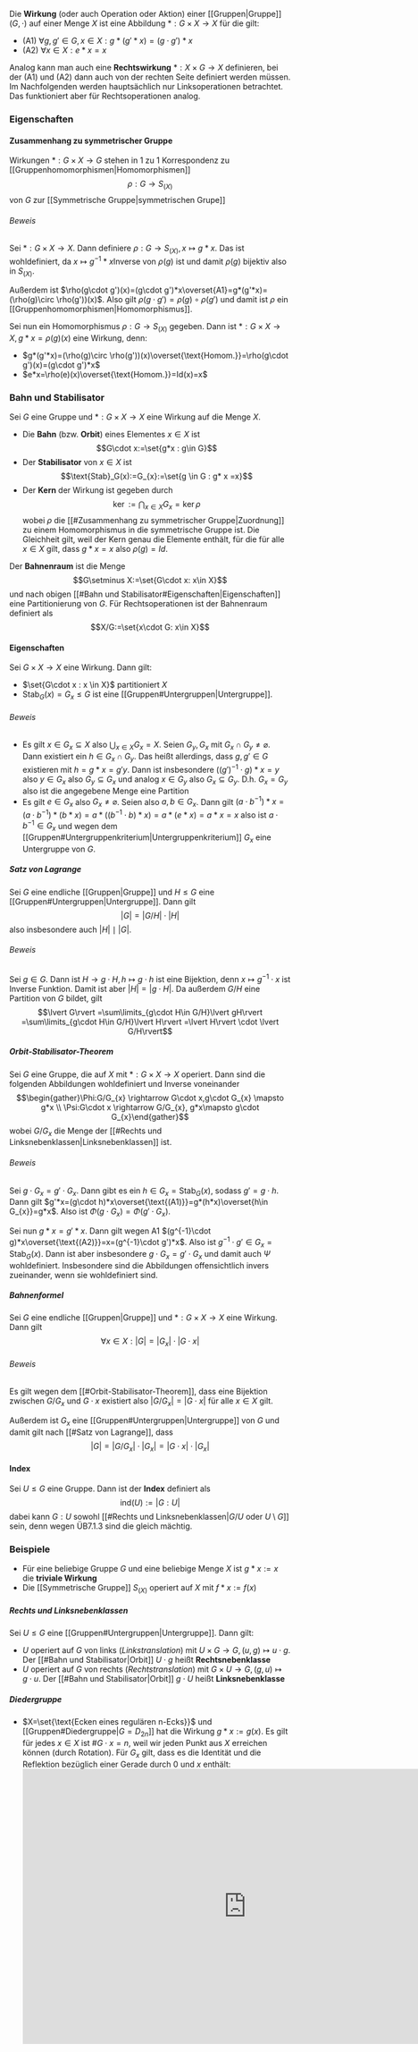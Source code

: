Die **Wirkung** (oder auch Operation oder Aktion) einer [[Gruppen|Gruppe]] $(G,\cdot)$ auf einer Menge $X$ ist eine Abbildung $*:G \times X \rightarrow X$ für die gilt:
- (A1) $\forall g,g' \in G, x \in X: g*(g'*x)=(g\cdot g')*x$
- (A2) $\forall x \in X : e * x = x$

Analog kann man auch eine **Rechtswirkung** $*:X\times G \rightarrow X$ definieren, bei der (A1) und (A2) dann auch von der rechten Seite definiert werden müssen. Im Nachfolgenden werden hauptsächlich nur Linksoperationen betrachtet. Das funktioniert aber für Rechtsoperationen analog.

### Eigenschaften
#### Zusammenhang zu symmetrischer Gruppe
Wirkungen $*:G\times X \rightarrow G$ stehen in 1 zu 1 Korrespondenz zu [[Gruppenhomomorphismen|Homomorphismen]] $$\rho:G \rightarrow S_{(X)}$$ von $G$ zur [[Symmetrische Gruppe|symmetrischen Grupe]]
###### Beweis
Sei $*:G \times X \rightarrow X$. Dann definiere $\rho:G \rightarrow S_{(X)},x \mapsto g*x$. Das ist wohldefiniert, da $x\mapsto g^{-1}*x$Inverse von $\rho(g)$ ist und damit $\rho(g)$ bijektiv also in $S_{(X)}$. 

Außerdem ist $\rho(g\cdot g')(x)=(g\cdot g')*x\overset{A1}=g*(g'*x)=(\rho(g)\circ \rho(g'))(x)$. Also gilt $\rho(g\cdot g')=\rho(g) \circ \rho(g')$ und damit ist $\rho$ ein [[Gruppenhomomorphismen|Homomorphismus]]. 


Sei nun ein Homomorphismus $\rho:G \rightarrow S_{(X)}$ gegeben. Dann ist $*:G\times X \rightarrow X,g*x =\rho(g)(x)$ eine Wirkung, denn:
- $g*(g'*x)=(\rho(g)\circ \rho(g'))(x)\overset{\text{Homom.}}=\rho(g\cdot g')(x)=(g\cdot g')*x$
- $e*x=\rho(e)(x)\overset{\text{Homom.}}=Id(x)=x$


### Bahn und Stabilisator
Sei $G$ eine Gruppe und $*:G\times X \rightarrow X$ eine Wirkung auf die Menge $X$. 
- Die **Bahn** (bzw. **Orbit**) eines Elementes $x \in X$ ist $$G\cdot x:=\set{g*x : g\in G}$$
- Der **Stabilisator** von $x \in X$ ist$$\text{Stab}_G(x):=G_{x}:=\set{g \in G : g* x =x}$$
- Der **Kern** der Wirkung ist gegeben durch $$\ker:=\bigcap_{x\in X} G_{x}=\ker\rho$$wobei $\rho$ die [[#Zusammenhang zu symmetrischer Gruppe|Zuordnung]] zu einem Homomorphismus in die symmetrische Gruppe ist. Die Gleichheit gilt, weil der Kern genau die Elemente enthält, für die für alle $x \in X$ gilt, dass $g*x=x$ also $\rho(g)=Id$.

Der **Bahnenraum** ist die Menge $$G\setminus X:=\set{G\cdot x: x\in X}$$und nach obigen [[#Bahn und Stabilisator#Eigenschaften|Eigenschaften]] eine Partitionierung von $G$.
Für Rechtsoperationen ist der Bahnenraum definiert als $$X/G:=\set{x\cdot G: x\in X}$$

#### Eigenschaften
Sei $G\times X \rightarrow X$ eine Wirkung. Dann gilt:
- $\set{G\cdot x : x \in X}$ partitioniert $X$
- $\text{Stab}_G(x)=G_{x}\leq G$ ist eine [[Gruppen#Untergruppen|Untergruppe]].

###### Beweis
- Es gilt $x \in G_{x}\subseteq X$ also $\bigcup_{x\in X} G_{x}=X$. Seien $G_{y}, G_{x}$ mit $G_{x}\cap G_{y} \neq \varnothing$. Dann existiert ein $h \in G_{x} \cap G_{y}$. Das heißt allerdings, dass $g, g' \in G$ existieren mit $h=g*x=g'y$. Dann ist insbesondere $((g')^{-1}\cdot g)*x =y$ also $y \in G_{x}$ also $G_{y} \subseteq G_{x}$ und analog $x \in G_y$ also $G_{x} \subseteq G_{y}$. D.h. $G_{x}=G_{y}$ also ist die angegebene Menge eine Partition
- Es gilt $e \in G_{x}$ also $G_{x}\neq \varnothing$. Seien also $a,b \in G_{x}$. Dann gilt $(a\cdot b^{-1})*x=(a\cdot b^{-1})*(b*x)=a*((b^{-1}\cdot b) *x) = a*(e*x)=a*x=x$ also ist $a\cdot b^{-1} \in G_{x}$ und wegen dem [[Gruppen#Untergruppenkriterium|Untergruppenkriterium]] $G_{x}$ eine Untergruppe von $G$.

##### Satz von Lagrange
Sei $G$ eine endliche [[Gruppen|Gruppe]] und $H \leq G$ eine [[Gruppen#Untergruppen|Untergruppe]]. Dann gilt$$\lvert G\rvert =\lvert G/H\rvert \cdot \lvert H\rvert $$also insbesondere auch $\lvert H\rvert \mid \lvert G\rvert$.
###### Beweis
Sei $g \in G$. Dann ist $H \rightarrow g\cdot H, h\mapsto g\cdot h$ ist eine Bijektion, denn $x \mapsto g^{-1}\cdot x$ ist Inverse Funktion.
Damit ist aber $\lvert H\rvert =\lvert g\cdot H\rvert$. Da außerdem $G/H$ eine Partition von $G$ bildet, gilt$$\lvert G\rvert =\sum\limits_{g\cdot H\in G/H}\lvert gH\rvert =\sum\limits_{g\cdot H\in G/H}\lvert H\rvert =\lvert H\rvert \cdot \lvert G/H\rvert$$

##### Orbit-Stabilisator-Theorem
Sei $G$ eine Gruppe, die auf $X$ mit $*:G\times X \rightarrow X$ operiert. Dann sind die folgenden Abbildungen wohldefiniert und Inverse voneinander$$\begin{gather}\Phi:G/G_{x} \rightarrow G\cdot x,g\cdot G_{x} \mapsto g*x \\ \Psi:G\cdot x \rightarrow G/G_{x}, g*x\mapsto g\cdot G_{x}\end{gather}$$wobei $G/G_{x}$ die Menge der [[#Rechts und Linksnebenklassen|Linksnebenklassen]] ist.
###### Beweis
Sei $g\cdot G_{x}=g'\cdot G_{x}$. Dann gibt es ein $h \in G_{x}=\text{Stab}_{G}(x)$, sodass $g'=g\cdot h$. 
Dann gilt $g'*x=(g\cdot h)*x\overset{\text{(A1)}}=g*(h*x)\overset{h\in G_{x}}=g*x$. Also ist $\Phi(g\cdot G_{x})=\Phi(g'\cdot G_{x})$.

Sei nun $g*x=g'*x$. Dann gilt wegen A1 $(g^{-1}\cdot g)*x\overset{\text{(A2)}}=x=(g^{-1}\cdot g')*x$. Also ist $g^{-1}\cdot g' \in G_{x}=\text{Stab}_{G}(x)$. Dann ist aber insbesondere $g\cdot G_{x}=g'\cdot G_{x}$ und damit auch $\Psi$ wohldefiniert. Insbesondere sind die Abbildungen offensichtlich invers zueinander, wenn sie wohldefiniert sind.

##### Bahnenformel
Sei $G$ eine endliche [[Gruppen|Gruppe]] und $*:G\times X \rightarrow X$ eine Wirkung. Dann gilt $$\forall x \in X: \lvert G\rvert =\lvert G_{x}\rvert \cdot \lvert G\cdot x\rvert$$
###### Beweis
Es gilt wegen dem [[#Orbit-Stabilisator-Theorem]], dass eine Bijektion zwischen $G/G_{x}$ und $G\cdot x$ existiert also $\lvert G/G_{x}\rvert =\lvert G\cdot x\rvert$ für alle $x \in X$ gilt.

Außerdem ist $G_{x}$ eine [[Gruppen#Untergruppen|Untergruppe]] von $G$ und damit gilt nach [[#Satz von Lagrange]], dass $$\lvert G\rvert =\lvert G/G_{x}\rvert \cdot \lvert G_{x}\rvert =\lvert G\cdot x\rvert \cdot \lvert G_{x}\rvert$$

#### Index
Sei $U \leq G$ eine Gruppe. Dann ist der **Index** definiert als $$\text{ind}(U):=\lvert G:U\rvert$$dabei kann $G:U$ sowohl [[#Rechts und Linksnebenklassen|$G/U$ oder $U\setminus G$]] sein, denn wegen ÜB7.1.3 sind die gleich mächtig.
### Beispiele
 - Für eine beliebige Gruppe $G$ und eine beliebige Menge $X$ ist $g*x:=x$ die **triviale Wirkung**
- Die [[Symmetrische Gruppe]] $S_{(X)}$ operiert auf $X$ mit $f*x := f(x)$

##### Rechts und Linksnebenklassen
Sei $U \leq G$ eine [[Gruppen#Untergruppen|Untergruppe]]. Dann gilt:
- $U$ operiert auf $G$ von links (*Linkstranslation*) mit $U \times G \rightarrow G, (u,g)\mapsto u\cdot g$. Der [[#Bahn und Stabilisator|Orbit]] $U\cdot g$ heißt **Rechtsnebenklasse**
- $U$ operiert auf $G$ von rechts (*Rechtstranslation*) mit $G \times U \rightarrow G, (g,u)\mapsto g\cdot u$. Der [[#Bahn und Stabilisator|Orbit]] $g \cdot U$ heißt **Linksnebenklasse**
##### Diedergruppe
- $X=\set{\text{Ecken eines regulären n-Ecks}}$ und [[Gruppen#Diedergruppe|$G=D_{2n}$]] hat die Wirkung $g*x:= g(x)$. Es gilt für jedes $x \in X$ ist $\#G\cdot x=n$, weil wir jeden Punkt aus $X$ erreichen können (durch Rotation). Für $G_{x}$ gilt, dass es die Identität und die Reflektion bezüglich einer Gerade durch $0$ und $x$ enthält:<iframe scrolling="no" title="DiedergruppeZweitesBahnelelement" src="https://www.geogebra.org/material/iframe/id/dna8zvvp/width/1300/height/800/border/888888/sfsb/true/smb/false/stb/false/stbh/false/ai/false/asb/false/sri/true/rc/false/ld/false/sdz/true/ctl/false" width="800px" height="492px" style="border:0px;"> </iframe>
